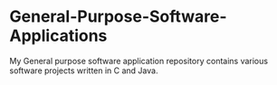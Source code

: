# General-Purpose-Software-Applications
My General purpose software application repository contains various software projects written in C and Java.
